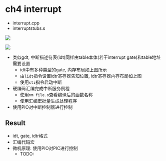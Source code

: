 # ch4 interrupt

- interrupt.cpp
- interruptstubs.s

![](https://images2015.cnblogs.com/blog/591443/201704/591443-20170411145524610-601268965.jpg)

![](https://image-static.segmentfault.com/325/620/3256205223-5914c777043ff_articlex)

- 类似gdt, 中断描述符表(idt)同样由table本体(若干interrupt gate)和table地址需要设置
	* idt中有多种类型的gate, 内存布局如上图所示
	* 由`lidt`指令设置idtr寄存器告知位置, idtr寄存器内存布局如上图
	* 使用`sti`指令启动中断
- 硬编码汇编完成中断服务例程
	* 使用`nm file.o`查看编译后的函数名称
	* 使用汇编宏批量生成处理程序
- 使用PIO对中断控制器进行控制


## Result

- idt, gate, idtr格式
- 汇编代码宏
- 微机原理: 使用PIO对PIC进行控制
	* TODO:
